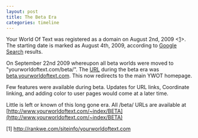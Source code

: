 ```yaml
---
layout: post
title: The Beta Era
categories: timeline
---
```


Your World Of Text was registered as a domain on August 2nd, 2009 <[1](http://rankwe.com/siteinfo/yourworldoftext.com)>. The starting date is marked as August 4th, 2009, according to [Google Search](http://goo.gl/3q4o9I) results.


On September 22nd 2009 whereupon all beta worlds were moved to "yourworldoftext.com/beta/". The [URL](http://simple.wikipedia.org/wiki/Url) during the beta era was [beta.yourworldoftext.com](http://beta.yourworldoftext.com). This now redirects to the main YWOT homepage.

Few features were available during beta. Updates for URL links, Coordinate linking, and adding color to user pages would come at a later time.

Little is left or known of this long gone era. All /beta/ URLs are available at [http://www.yourworldoftext.com/~index/BETA](http://www.yourworldoftext.com/~index/BETA)

[1] http://rankwe.com/siteinfo/yourworldoftext.com
